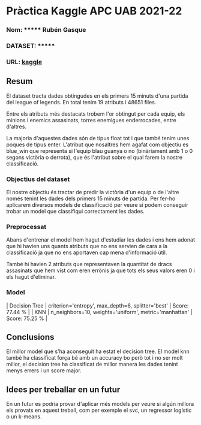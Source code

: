 # Pràctica Kaggle APC UAB 2021-22
### Nom: ***** Rubén Gasque
### DATASET: *****
### URL: [kaggle](https://www.kaggle.com/benfattori/league-of-legends-diamond-games-first-15-minutes/tasks?taskId=154)
## Resum
El dataset tracta dades obtingudes en els primers 15 minuts d'una partida del league of legends. En total tenim 19 atributs i 48651 files.

Entre els atributs més destacats trobem l'or obtingut per cada equip, els minions i enemics assasinats, torres enemigues enderrocades, entre d'altres.

La majoria d'aquestes dades són de tipus float tot i que també tenim unes poques de tipus enter. L'atribut que nosaltres hem agafat com objectiu es blue_win que representa si l'equip blau guanya o no (binàriament amb 1 o 0 segons victòria o derrota), que és l'atribut sobre el qual farem la nostre classificació.
### Objectius del dataset
El nostre objectiu és tractar de predir la victòria d'un equip o de l'altre només tenint les dades dels primers 15 minuts de partida. Per fer-ho aplicarem diversos models de classificació per veure si podem conseguir trobar un model que classifiqui correctament les dades.
### Preprocessat
Abans d'entrenar el model hem hagut d'estudiar les dades i ens hem adonat que hi havien uns quants atributs que no ens servien de cara a la classificació ja que no ens aportaven cap mena d'informació útil. 

També hi havien 2 atributs que representaven la quantitat de dracs assasinats que hem vist com eren errònis ja que tots els seus valors eren 0 i els hagut d'eliminar.
### Model
| Decision Tree | criterion='entropy', max_depth=6, splitter='best' | Score: 77.44 % | 
| KNN | n_neighbors=10, weights='uniform', metric='manhattan' | Score: 75.25 % | 

## Conclusions
El millor model que s'ha aconseguit ha estat el decision tree. 
El model knn també ha classificat força bé amb un accuracy bo però tot i no ser molt millor, el decision tree ha classificat de millor manera les dades tenint menys errers i un score major.
## Idees per treballar en un futur
En un futur es podria provar d'aplicar més models per veure si algún millora els provats en aquest treball, com per exemple el svc, un regressor logístic o un k-means.

